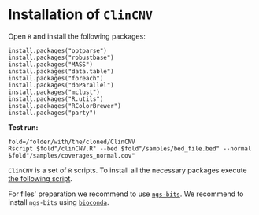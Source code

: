 # Installation of `ClinCNV`

Open `R` and install the following packages:

```
install.packages("optparse")
install.packages("robustbase")
install.packages("MASS")
install.packages("data.table")
install.packages("foreach")
install.packages("doParallel")
install.packages("mclust")
install.packages("R.utils")
install.packages("RColorBrewer")
install.packages("party")
```


**Test run:**
```
fold=/folder/with/the/cloned/ClinCNV
Rscript $fold"/clinCNV.R" --bed $fold"/samples/bed_file.bed" --normal $fold"/samples/coverages_normal.cov"
```

`ClinCNV` is a set of `R` scripts. To install all the necessary packages execute [the following script](https://github.com/imgag/megSAP/blob/master/data/install_deps_clincnv.R).

For files' preparation we recommend to use [`ngs-bits`](https://github.com/imgag/ngs-bits). We recommend to install `ngs-bits` using [`bioconda`](https://github.com/imgag/ngs-bits/blob/master/doc/install_bioconda.md). 

